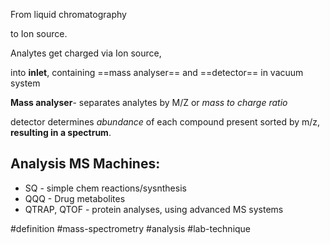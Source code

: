 From liquid chromatography

to Ion source.

Analytes get charged via Ion source,

into **inlet**, containing ==mass analyser== and ==detector== in vacuum system

**Mass analyser**- separates analytes by M/Z or *mass to charge ratio* 

detector determines *abundance* of each compound present sorted by m/z, **resulting in a spectrum**.


## Analysis MS Machines:

- SQ - simple chem reactions/sysnthesis
- QQQ - Drug metabolites
- QTRAP, QTOF - protein analyses, using advanced MS systems



#definition #mass-spectrometry #analysis #lab-technique 

